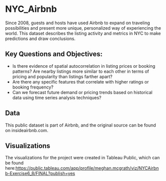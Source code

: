 # NYC_Airbnb
Since 2008, guests and hosts have used Airbnb to expand on traveling possibilities and present more unique, personalized way of experiencing the world. This dataset describes the listing activity and metrics in NYC to make predictions and draw conclusions.

## **Key Questions and Objectives:**
* Is there evidence of spatial autocorrelation in listing prices or booking patterns? Are nearby listings more similar to each other in terms of pricing and popularity than listings farther apart?
* Are there any specific features that correlate with higher ratings or booking frequency?
* Can we forecast future demand or pricing trends based on historical data using time series analysis techniques?

## **Data**
This public dataset is part of Airbnb, and the original source can be found on insideairbnb.com.

## **Visualizations**
The visualizations for the project were created in Tableau Public, which can be found here:https://public.tableau.com/app/profile/meghan.mcgrath/viz/NYCAirbnb-Exercise6_8/FINAL?publish=yes
